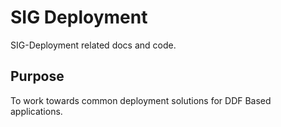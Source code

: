 # SIG Deployment

SIG-Deployment related docs and code.

## Purpose

To work towards common deployment solutions for DDF Based applications.

